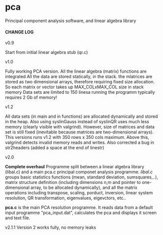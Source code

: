 pca
===

Principal component analysis software, and linear algebra library

#### CHANGE LOG

v0.9 

Start from initial linear algebra stub (qr.c)


v1.0

Fully working PCA version.
    All the linear algebra (matrix) functions are integrated
    All the data are stored statically, in the stack.
    the mlatrices are stored as two dimensional arrays, therefore
    requiring fixed size allocation.
    So each matrix or vector takes up MAX_COLxMAX_COL size in stack memory
    Data sets are limited to 150 linesa
    running the programm typically requires 2 Gb of memory!

v1.2

All data sets (in main and in functions) are allocated dynamically
    and stored in the heap. Also using syslinGauss instead of syslinQR uses much 
    less memory (clearly visible with valgrind). However, size of matrices and data 
    set is still fixed (inevitable because matrices are two-dimensional arrays).
    This versions runs v1.2 with 350 rows x 350 cols maximum.
    Above this, valgrind detects invalid memory reads and writes. 
    Also corrected a bug in str2headers (added a space at the end of linestr)

v2.0

__Complete overhaul__
    Programme split between a linear algebra library (libal.c) and a main pca.c
    principal componet analysis programme.
    *libal.c* groups  basic statistics functions (mean, standard deviation, 
    sumsquares,..), matrix structure definition (including dimensions n,m and 
    pointer to one-dimensional array, to be allocated dynamically), and all 
    the matrix operations including transpose, scaling, porduct, inversion,
    linear system resolution, QR transformation, eigenvalues, eigevctors, etc..

**pca.c** is the main PCA resolution programme. It reads data from  a 
    default input programme "pca_input.dat", calculates the pca and displays it
    screen and text file.
    
v2.1.1
Version 2 works fully, no memory leaks

 
